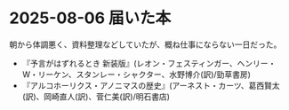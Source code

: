 # 2025-08-06 届いた本
朝から体調悪く、資料整理などしていたが、概ね仕事にならない一日だった。

- 『予言がはずれるとき 新装版』(レオン・フェスティンガー、ヘンリー・W・リーケン、スタンレー・シャクター、水野博介(訳)/勁草書房)
- 『アルコホーリクス・アノニマスの歴史』(アーネスト・カーツ、葛西賢太(訳)、岡崎直人(訳)、菅仁美(訳)/明石書店)
